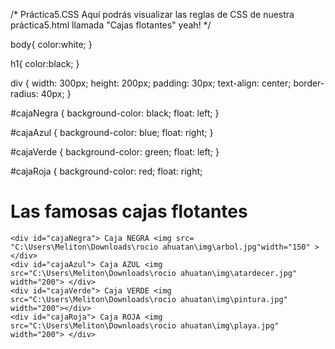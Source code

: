 /*
Práctica5.CSS
Aquí podrás visualizar las reglas de CSS de nuestra práctica5.html llamada "Cajas flotantes" yeah!
*/

body{
    color:white;
}

h1{
    color:black;
}

div {
    width: 300px;
    height: 200px;
    padding: 30px;
    text-align: center;
    border-radius: 40px;
}

#cajaNegra {
    background-color: black;
    float: left;
}

#cajaAzul {
    background-color: blue;
    float: right;
}

#cajaVerde {
    background-color: green;
    float: left;
}

#cajaRoja {
    background-color: red;
    float: right;
<!DOCTYPE html>
<html lang="es-ES">
<head>
    <title>PRÁCTICA</title>
    <meta charset="utf-8">
    <link href="C:\Users\Meliton\Downloads\rocio ahuatan\css\2.css" rel="stylesheet">
</head>
<body>
    <h1>Las famosas cajas flotantes</h1>
	
	
    <div id="cajaNegra"> Caja NEGRA <img src= "C:\Users\Meliton\Downloads\rocio ahuatan\img\arbol.jpg"width="150" > </div>	  
    <div id="cajaAzul"> Caja AZUL <img src="C:\Users\Meliton\Downloads\rocio ahuatan\img\atardecer.jpg" width="200"> </div>
    <div id="cajaVerde"> Caja VERDE <img src="C:\Users\Meliton\Downloads\rocio ahuatan\img\pintura.jpg" width="200"></div>
    <div id="cajaRoja"> Caja ROJA <img src="C:\Users\Meliton\Downloads\rocio ahuatan\img\playa.jpg" width="200"> </div>
</body>
</html>
